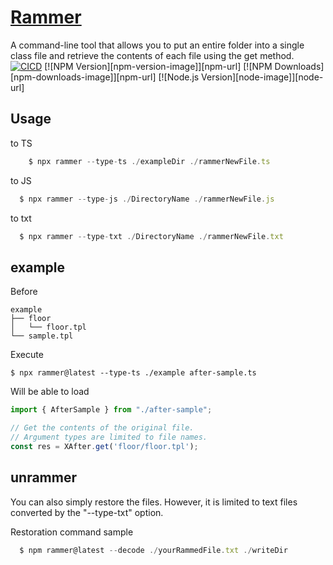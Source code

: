 # [Rammer](https://www.npmjs.com/package/rammer)
A command-line tool that allows you to put an entire folder into a single class file and retrieve the contents of each file using the get method.  
[![CICD](https://github.com/trysd/npm-rammer/actions/workflows/release.yml/badge.svg)](https://github.com/trysd/npm-rammer/actions/workflows/release.yml)
[![NPM Version][npm-version-image]][npm-url]
[![NPM Downloads][npm-downloads-image]][npm-url]
[![Node.js Version][node-image]][node-url]

## Usage
to TS
```js
    $ npx rammer --type-ts ./exampleDir ./rammerNewFile.ts
```
to JS
```js
  $ npx rammer --type-js ./DirectoryName ./rammerNewFile.js
```
to txt
```js
  $ npx rammer --type-txt ./DirectoryName ./rammerNewFile.txt
```

## example
Before
```
example
├── floor
│   └── floor.tpl
└── sample.tpl
```

Execute
```
$ npx rammer@latest --type-ts ./example after-sample.ts
```

Will be able to load
```js
import { AfterSample } from "./after-sample";

// Get the contents of the original file.
// Argument types are limited to file names.
const res = XAfter.get('floor/floor.tpl');
```

## unrammer
You can also simply restore the files. However, it is limited to text files converted by the "--type-txt" option.

Restoration command sample
```js
  $ npm rammer@latest --decode ./yourRammedFile.txt ./writeDir
```
